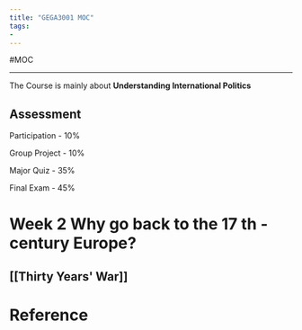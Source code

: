 ```yaml
---
title: "GEGA3001 MOC"
tags:
- 
---
```


#MOC 


---

The Course is mainly about **Understanding International Politics** 

## Assessment

Participation - 10%

Group Project - 10%

Major Quiz - 35%

Final Exam - 45%


# Week 2 Why go back to the 17 th -century Europe?

## [[Thirty Years' War]]

# Reference 

